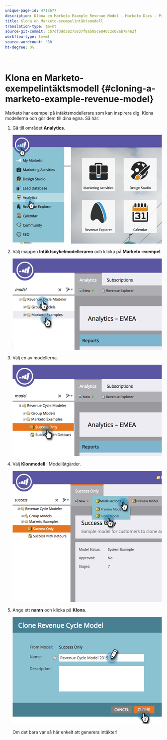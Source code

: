```yaml
---
unique-page-id: 4718677
description: Klona en Marketo Example Revenue Model - Marketo Docs - Produktdokumentation
title: Klona en Marketo-exempelintäktsmodell
translation-type: tm+mt
source-git-commit: cb7df3dd38275837f8ab05ce846c2c68ab78462f
workflow-type: tm+mt
source-wordcount: '80'
ht-degree: 0%

---
```



# Klona en Marketo-exempelintäktsmodell {#cloning-a-marketo-example-revenue-model}

Marketo har exempel på intäktsmodellerare som kan inspirera dig. Klona modellerna och gör dem till dina egna. Så här:

1. Gå till området **Analytics**.

   ![](assets/image2015-4-27-17-3a37-3a30.png)

1. Välj mappen **Intäktscykelmodelleraren** och klicka på **Marketo-exempel**.

   ![](assets/image2015-4-27-17-3a11-3a39.png)

1. Välj en av modellerna.

   ![](assets/image2015-4-27-17-3a33-3a11.png)

1. Välj **Klonmodell** i Modellåtgärder.

   ![](assets/image2015-4-27-17-3a18-3a29.png)

1. Ange ett **namn** och klicka på **Klona**.

   ![](assets/image2015-4-27-17-3a20-3a22.png)

   Om det bara var så här enkelt att generera intäkter!
